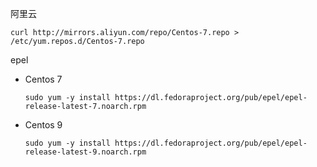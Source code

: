阿里云

```
curl http://mirrors.aliyun.com/repo/Centos-7.repo >  /etc/yum.repos.d/Centos-7.repo
```

epel

- Centos 7

  ```shell
  sudo yum -y install https://dl.fedoraproject.org/pub/epel/epel-release-latest-7.noarch.rpm
  ```

- Centos 9

  ```shell
  sudo yum -y install https://dl.fedoraproject.org/pub/epel/epel-release-latest-9.noarch.rpm
  ```

  

